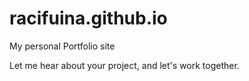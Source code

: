 # racifuina.github.io
My personal Portfolio site

Let me hear about your project, and let's work together.
